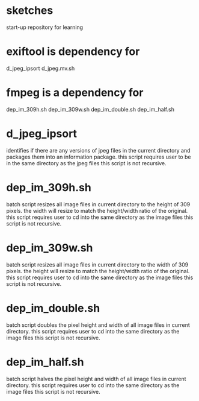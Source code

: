 # sketches
start-up repository for learning

# exiftool is dependency for
d_jpeg_ipsort
d_jpeg.mv.sh
# fmpeg is a dependency for
dep_im_309h.sh
dep_im_309w.sh
dep_im_double.sh
dep_im_half.sh  
# d_jpeg_ipsort
identifies if there are any versions of jpeg files in the current directory and packages them into an information package.
this script requires user to be in the same directory as the jpeg files
this script is not recursive. 
# dep_im_309h.sh
batch script
resizes all image files in current directory to the height of 309 pixels. the width will resize to match the height/width ratio of the original.
this script requires user to cd into the same directory as the image files
this script is not recursive.
# dep_im_309w.sh
batch script
resizes all image files in current directory to the width of 309 pixels. the height will resize to match the height/width ratio of the original.
this script requires user to cd into the same directory as the image files
this script is not recursive.
# dep_im_double.sh
batch script
doubles the pixel height and width of all image files in current directory. 
this script requires user to cd into the same directory as the image files
this script is not recursive.
# dep_im_half.sh
batch script
halves the pixel height and width of all image files in current directory. 
this script requires user to cd into the same directory as the image files
this script is not recursive.
